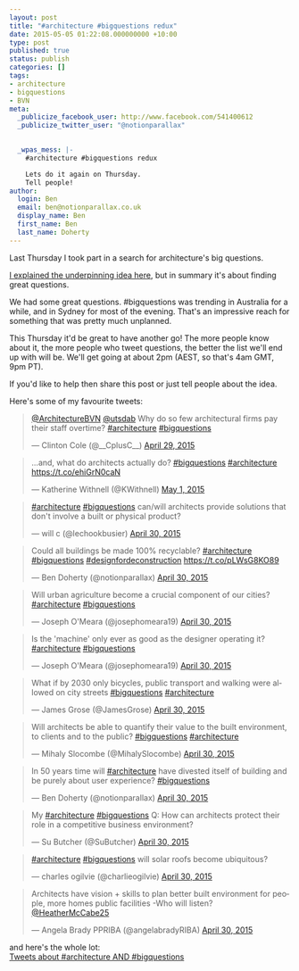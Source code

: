 ```yaml
---
layout: post
title: "#architecture #bigquestions redux"
date: 2015-05-05 01:22:08.000000000 +10:00
type: post
published: true
status: publish
categories: []
tags:
- architecture
- bigquestions
- BVN
meta:
  _publicize_facebook_user: http://www.facebook.com/541400612
  _publicize_twitter_user: "@notionparallax"
  

  _wpas_mess: |-
    #architecture #bigquestions redux

    Lets do it again on Thursday.
    Tell people!
author:
  login: Ben
  email: ben@notionparallax.co.uk
  display_name: Ben
  first_name: Ben
  last_name: Doherty
---
```

<p>Last Thursday I took part in a search for architecture's big questions.</p>
<p><a href="http://notionparallax.co.uk/wordpress/?p=1762">I explained the underpinning idea here</a>, but in summary it's about finding great questions.</p>
<p>We had some great questions. #bigquestions was trending in Australia for a while, and in Sydney for most of the evening. That's an impressive reach for something that was pretty much unplanned.</p>
<p>This Thursday it'd be great to have another go! The more people know about it, the more people who tweet questions, the better the list we'll end up with will be. We'll get going at about 2pm (AEST, so that's 4am GMT, 9pm PT).</p>
<p>If you'd like to help then share this post or just tell people about the idea.</p>
<p>Here's some of my favourite tweets:<br />
<script async src="//platform.twitter.com/widgets.js" charset="utf-8"></script></p>
<blockquote class="twitter-tweet" data-partner="tweetdeck"><p lang="en" dir="ltr"><a href="https://twitter.com/ArchitectureBVN">@ArchitectureBVN</a> <a href="https://twitter.com/utsdab">@utsdab</a> &#10;&#10;Why do so few architectural firms pay their staff overtime? &#10;&#10;<a href="https://twitter.com/hashtag/architecture?src=hash">#architecture</a> <a href="https://twitter.com/hashtag/bigquestions?src=hash">#bigquestions</a></p>
<p>&mdash; Clinton Cole (@__CplusC__) <a href="https://twitter.com/__CplusC__/status/593525742928953344">April 29, 2015</a></p></blockquote>
<blockquote class="twitter-tweet" data-partner="tweetdeck"><p lang="en" dir="ltr">...and, what do architects actually do? <a href="https://twitter.com/hashtag/bigquestions?src=hash">#bigquestions</a> <a href="https://twitter.com/hashtag/architecture?src=hash">#architecture</a> <a href="https://t.co/ehiGrN0caN">https://t.co/ehiGrN0caN</a></p>
<p>&mdash; Katherine Withnell (@KWithnell) <a href="https://twitter.com/KWithnell/status/593965402742358017">May 1, 2015</a></p></blockquote>
<blockquote class="twitter-tweet" data-partner="tweetdeck"><p lang="en" dir="ltr"><a href="https://twitter.com/hashtag/architecture?src=hash">#architecture</a> <a href="https://twitter.com/hashtag/bigquestions?src=hash">#bigquestions</a> can/will architects provide solutions that don't involve a built or physical product?</p>
<p>&mdash; will c (@lechookbusier) <a href="https://twitter.com/lechookbusier/status/593918784676597760">April 30, 2015</a></p></blockquote>
<blockquote class="twitter-tweet" data-partner="tweetdeck"><p lang="en" dir="ltr">Could all buildings be made 100% recyclable?&#10;<a href="https://twitter.com/hashtag/architecture?src=hash">#architecture</a> <a href="https://twitter.com/hashtag/bigquestions?src=hash">#bigquestions</a> <a href="https://twitter.com/hashtag/designfordeconstruction?src=hash">#designfordeconstruction</a>  <a href="https://t.co/pLWsG8KO89">https://t.co/pLWsG8KO89</a></p>
<p>&mdash; Ben Doherty (@notionparallax) <a href="https://twitter.com/notionparallax/status/593908231094685696">April 30, 2015</a></p></blockquote>
<blockquote class="twitter-tweet" data-partner="tweetdeck"><p lang="en" dir="ltr">Will urban agriculture become a crucial component of our cities? <a href="https://twitter.com/hashtag/architecture?src=hash">#architecture</a> <a href="https://twitter.com/hashtag/bigquestions?src=hash">#bigquestions</a></p>
<p>&mdash; Joseph O'Meara (@josephomeara19) <a href="https://twitter.com/josephomeara19/status/593907559020371968">April 30, 2015</a></p></blockquote>
<blockquote class="twitter-tweet" data-partner="tweetdeck"><p lang="en" dir="ltr">Is the 'machine' only ever as good as the designer operating it? <a href="https://twitter.com/hashtag/architecture?src=hash">#architecture</a> <a href="https://twitter.com/hashtag/bigquestions?src=hash">#bigquestions</a></p>
<p>&mdash; Joseph O'Meara (@josephomeara19) <a href="https://twitter.com/josephomeara19/status/593904011150954498">April 30, 2015</a></p></blockquote>
<blockquote class="twitter-tweet" data-partner="tweetdeck"><p lang="en" dir="ltr">What if by 2030 only bicycles, public transport and walking were allowed on city streets <a href="https://twitter.com/hashtag/bigquestions?src=hash">#bigquestions</a> <a href="https://twitter.com/hashtag/architecture?src=hash">#architecture</a></p>
<p>&mdash; James Grose (@JamesGrose) <a href="https://twitter.com/JamesGrose/status/593729439235637249">April 30, 2015</a></p></blockquote>
<blockquote class="twitter-tweet" data-partner="tweetdeck"><p lang="en" dir="ltr">Will architects be able to quantify their value to the built environment, to clients and to the public? <a href="https://twitter.com/hashtag/bigquestions?src=hash">#bigquestions</a> <a href="https://twitter.com/hashtag/architecture?src=hash">#architecture</a></p>
<p>&mdash; Mihaly Slocombe (@MihalySlocombe) <a href="https://twitter.com/MihalySlocombe/status/593706577883869184">April 30, 2015</a></p></blockquote>
<blockquote class="twitter-tweet" data-partner="tweetdeck"><p lang="en" dir="ltr">In 50 years time will <a href="https://twitter.com/hashtag/architecture?src=hash">#architecture</a> have divested itself of building and be purely about user experience?&#10;<a href="https://twitter.com/hashtag/bigquestions?src=hash">#bigquestions</a></p>
<p>&mdash; Ben Doherty (@notionparallax) <a href="https://twitter.com/notionparallax/status/593697614593335296">April 30, 2015</a></p></blockquote>
<blockquote class="twitter-tweet" data-partner="tweetdeck"><p lang="en" dir="ltr">My <a href="https://twitter.com/hashtag/architecture?src=hash">#architecture</a> <a href="https://twitter.com/hashtag/bigquestions?src=hash">#bigquestions</a> Q: How can architects protect their role in a competitive business environment?</p>
<p>&mdash; Su Butcher (@SuButcher) <a href="https://twitter.com/SuButcher/status/593706282932117504">April 30, 2015</a></p></blockquote>
<blockquote class="twitter-tweet" data-partner="tweetdeck"><p lang="en" dir="ltr"><a href="https://twitter.com/hashtag/architecture?src=hash">#architecture</a> <a href="https://twitter.com/hashtag/bigquestions?src=hash">#bigquestions</a> will solar roofs become ubiquitous?</p>
<p>&mdash; charles ogilvie (@charlieogilvie) <a href="https://twitter.com/charlieogilvie/status/593702628762214400">April 30, 2015</a></p></blockquote>
<blockquote class="twitter-tweet" data-partner="tweetdeck"><p lang="en" dir="ltr">Architects have vision + skills to plan better built environment for people, more homes public facilities -Who will listen?&#10;<a href="https://twitter.com/HeatherMcCabe25">@HeatherMcCabe25</a></p>
<p>&mdash; Angela Brady PPRIBA  (@angelabradyRIBA) <a href="https://twitter.com/angelabradyRIBA/status/593702005757063168">April 30, 2015</a></p></blockquote>
<p>and here's the whole lot:<br />
<a class="twitter-timeline" href="https://twitter.com/search?q=%23architecture%20AND%20%23bigquestions" data-widget-id="595395429090463746">Tweets about #architecture AND #bigquestions</a><br />
<script>!function(d,s,id){var js,fjs=d.getElementsByTagName(s)[0],p=/^http:/.test(d.location)?'http':'https';if(!d.getElementById(id)){js=d.createElement(s);js.id=id;js.src=p+"://platform.twitter.com/widgets.js";fjs.parentNode.insertBefore(js,fjs);}}(document,"script","twitter-wjs");</script></p>
